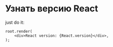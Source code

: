 # Узнать версию React
just do it:
```
root.render(
	<div>React version: {React.version}</div>,
);
```